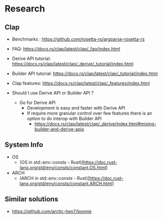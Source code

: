 # Research

## Clap

- Benchmarks : https://github.com/rosetta-rs/argparse-rosetta-rs
- FAQ: https://docs.rs/clap/latest/clap/_faq/index.html
- Derive API tutorial: https://docs.rs/clap/latest/clap/_derive/_tutorial/index.html
- Builder API tutorial: https://docs.rs/clap/latest/clap/_tutorial/index.html
- Clap features: https://docs.rs/clap/latest/clap/_features/index.html

- Should I use Derive API or Builder API ?
  - Go for Derive API
    - Development is easy and faster with Derive API
    - If require more granular control over few features there is an option to do interop with Builder API
      - https://docs.rs/clap/latest/clap/_derive/index.html#mixing-builder-and-derive-apis

## System Info

- OS
  - (OS in std::env::consts - Rust)[https://doc.rust-lang.org/std/env/consts/constant.OS.html]
- ARCH
  - (ARCH in std::env::consts - Rust)[https://doc.rust-lang.org/std/env/consts/constant.ARCH.html]


## Similar solutions

- https://github.com/arctic-hen7/bonnie
